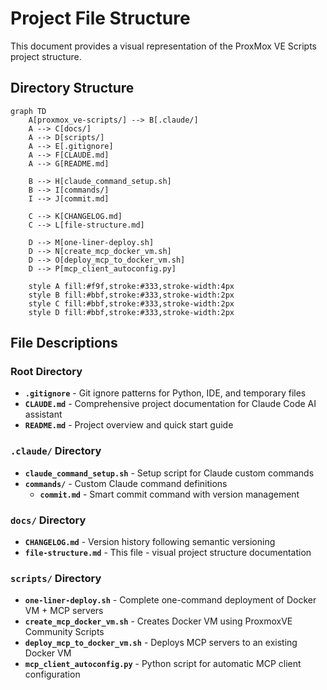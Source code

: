 # Project File Structure

This document provides a visual representation of the ProxMox VE Scripts project structure.

## Directory Structure

```mermaid
graph TD
    A[proxmox_ve-scripts/] --> B[.claude/]
    A --> C[docs/]
    A --> D[scripts/]
    A --> E[.gitignore]
    A --> F[CLAUDE.md]
    A --> G[README.md]

    B --> H[claude_command_setup.sh]
    B --> I[commands/]
    I --> J[commit.md]

    C --> K[CHANGELOG.md]
    C --> L[file-structure.md]

    D --> M[one-liner-deploy.sh]
    D --> N[create_mcp_docker_vm.sh]
    D --> O[deploy_mcp_to_docker_vm.sh]
    D --> P[mcp_client_autoconfig.py]

    style A fill:#f9f,stroke:#333,stroke-width:4px
    style B fill:#bbf,stroke:#333,stroke-width:2px
    style C fill:#bbf,stroke:#333,stroke-width:2px
    style D fill:#bbf,stroke:#333,stroke-width:2px
```

## File Descriptions

### Root Directory

- **`.gitignore`** - Git ignore patterns for Python, IDE, and temporary files
- **`CLAUDE.md`** - Comprehensive project documentation for Claude Code AI assistant
- **`README.md`** - Project overview and quick start guide

### `.claude/` Directory

- **`claude_command_setup.sh`** - Setup script for Claude custom commands
- **`commands/`** - Custom Claude command definitions
  - **`commit.md`** - Smart commit command with version management

### `docs/` Directory

- **`CHANGELOG.md`** - Version history following semantic versioning
- **`file-structure.md`** - This file - visual project structure documentation

### `scripts/` Directory

- **`one-liner-deploy.sh`** - Complete one-command deployment of Docker VM + MCP servers
- **`create_mcp_docker_vm.sh`** - Creates Docker VM using ProxmoxVE Community Scripts
- **`deploy_mcp_to_docker_vm.sh`** - Deploys MCP servers to an existing Docker VM
- **`mcp_client_autoconfig.py`** - Python script for automatic MCP client configuration
